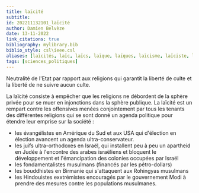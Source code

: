 ```yaml
---
title: laïcité
subtitle:
id: 202211132101_laïcité
author: Damien Belvèze
date: 13-11-2022
link_citations: true
bibliography: mylibrary.bib
biblio_style: csl\ieee.csl
aliases: [laïcités, laïc, laïcs, laïque, laïques, laïcisme, laïciste, laïcard, laïcarde, laïcards, laïcardes]
tags: [sciences_politiques]
---
```


Neutralité de l'Etat par rapport aux religions qui garantit la liberté de culte et la liberté de ne suivre aucun culte. 

La laïcité consiste à empêcher que les religions ne débordent de la sphère privée pour se muer en injonctions dans la sphère publique. 
La laïcité est un rempart contre les offensives menées conjointement par tous les tenants des différentes religions qui se sont donné un agenda politique pour étendre leur emprise sur la société : 
- les évangélistes en Amérique du Sud et aux USA qui d'élection en élection avancent un agenda ultra-conservateur. 
- les juifs ultra-orthodoxes en Israël, qui installent peu à peu un apartheid en Judée à l'encontre des arabes israëliens et bloquent le développement et l'émancipation des colonies occupées par Israël
- les fondamentalistes musulmans (financés par les pétro-dollars)
- les bouddhistes en Birmanie qui s'attaquent aux Rohingyas musulmans
-  les Hindouistes exxtrémistes encouragés par le gouvernement Modi à prendre des mesures contre les populations musulmanes. 





